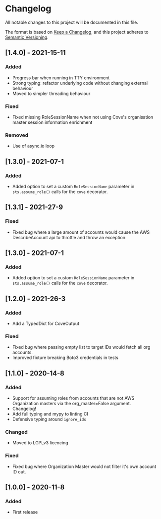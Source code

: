 # Changelog
All notable changes to this project will be documented in this file.

The format is based on [Keep a Changelog](https://keepachangelog.com/en/1.0.0/),
and this project adheres to [Semantic Versioning](https://semver.org/spec/v2.0.0.html).

## [1.4.0] - 2021-15-11
### Added
- Progress bar when running in TTY environment
- Strong typing: refactor underlying code without changing external behaviour
- Moved to simpler threading behaviour
### Fixed
- Fixed missing RoleSessionName when not using Cove's organisation master session information enrichment
### Removed
- Use of async.io loop

## [1.3.0] - 2021-07-1
### Added
- Added option to set a custom `RoleSessionName` parameter in `sts.assume_role()` calls for the `cove` decorator.
## [1.3.1] - 2021-27-9
### Fixed
- Fixed bug where a large amount of accounts would cause the AWS DescribeAccount api to throttle and throw an exception
## [1.3.0] - 2021-07-1
### Added
- Added option to set a custom `RoleSessionName` parameter in `sts.assume_role()` calls for the `cove` decorator.
## [1.2.0] - 2021-26-3
### Added
- Add a TypedDict for CoveOutput
### Fixed
- Fixed bug where passing empty list to target IDs would fetch all org accounts.
- Improved fixture breaking Boto3 credentials in tests
## [1.1.0] - 2020-14-8
### Added
- Support for assuming roles from accounts that are not AWS Organization masters
via the org_master=False argument.
- Changelog!
- Add full typing and mypy to linting CI
- Defensive typing around `ignore_ids`
### Changed
- Moved to LGPLv3 licencing
### Fixed
- Fixed bug where Organization Master would not filter it's own account ID out.

## [1.0.0] - 2020-11-8
### Added
- First release